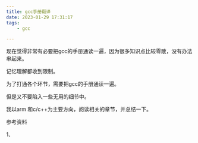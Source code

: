 ```yaml
---
title: gcc手册翻译
date: 2023-01-29 17:31:17
tags:
	- gcc

---
```




现在觉得非常有必要把gcc的手册通读一遍，因为很多知识点比较零散，没有办法串起来。

记忆理解都收到限制。

为了打通各个环节，需要把gcc的手册通读一遍。

但是又不要陷入一些无用的细节中。

我以arm 和c/c++为主要方向，阅读相关的章节，并总结一下。



参考资料

1、